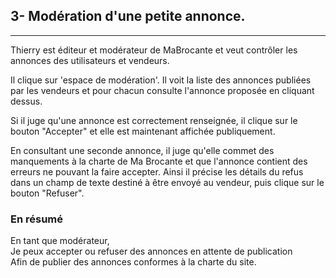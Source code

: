 
## 3- Modération d'une petite annonce.
------------------------------

Thierry est éditeur et modérateur de MaBrocante et veut contrôler les annonces des utilisateurs et vendeurs.

Il clique sur 'espace de modération'. Il voit la liste des annonces publiées par les vendeurs et pour chacun consulte l'annonce proposée en cliquant dessus.

Si il juge qu'une annonce est correctement renseignée, il clique sur le bouton "Accepter" et elle est maintenant affichée publiquement.

En consultant une seconde annonce, il juge qu'elle commet des manquements à la charte de Ma Brocante et que l'annonce contient des erreurs ne pouvant la faire accepter. Ainsi il précise les détails du refus dans un champ de texte destiné à être envoyé au vendeur, puis clique sur le bouton "Refuser".

### En résumé
En tant que modérateur,  
Je peux accepter ou refuser des annonces en attente de publication  
Afin de publier des annonces conformes à la charte du site.  
